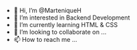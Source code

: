 - 👋 Hi, I’m @MarteniqueH
- 👀 I’m interested in Backend Development
- 🌱 I’m currently learning HTML & CSS
- 💞️ I’m looking to collaborate on ...
- 📫 How to reach me ...

<!---
MarteniqueH/MarteniqueH is a ✨ special ✨ repository because its `README.md` (this file) appears on your GitHub profile.
You can click the Preview link to take a look at your changes.
--->
